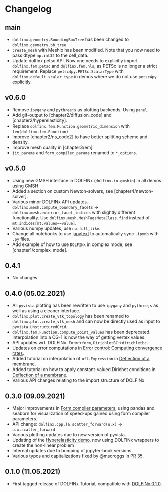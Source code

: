 # Changelog

## main
- `dolfinx.geometry.BoundingBoxTree` has been changed to `dolfinx.geometry.bb_tree`
- `create_mesh` with Meshio has been modified. Note that you now need to pass dtype `np.int32` to the cell_data.
- Update dolfinx petsc API. Now one needs to explicitly import `dolfinx.fem.petsc` and `dolfinx.fem.nls`, as PETSc is no longer a strict requirement. Replace `petsc4py.PETSc.ScalarType` with `dolfinx.default_scalar_type` in demos where we do not use `petsc4py` explicitly.

## v0.6.0
- Remove `ipygany` and `pythreejs` as plotting backends. Using `panel`.
- Add gif-output to [chapter2/diffusion_code] and [chapter2/hyperelasticity].
- Replace `dolfinx.fem.Function.geometric_dimension` with `len(dolfinx.fem.Function)`
- Improve [chapter2/ns_code2] to have better splitting scheme and density.
- Improve mesh quality in [chapter3/em].
- `jit_params` and `form_compiler_params` renamed to `*_options`.


## v0.5.0
- Using new GMSH interface in DOLFINx (`dolfinx.io.gmshio`) in all demos using GMSH
- Added a section on custom Newton-solvers, see [chapter4/newton-solver].
- Various minor DOLFINx API updates. `dolfinx.mesh.compute_boundary_facets` -> `dolfinx.mesh.exterior_facet_indices` with slightly different functionality. Use `dolfinx.mesh.MeshTagsMetaClass.find` instead of `mt.indices[mt.values==value]`.
- Various numpy updates, use `np.full_like`.
- Change all notebooks to use [jupytext](https://jupytext.readthedocs.io/en/latest/install.html) to automatically sync `.ipynb` with `.py` files.
- Add example of how to use `DOLFINx` in complex mode, see [chapter1/complex_mode].

## 0.4.1
- No changes

## 0.4.0 (05.02.2021)
- All `pyvista` plotting has been rewritten to use `ipygany` and `pythreejs` as well as using a cleaner interface.
- `dolfinx.plot.create_vtk_topology` has been renamed to `dolfinx.plot.create_vtk_mesh` and can now be directly used as input to `pyvista.UnstructuredGrid`.
- `dolfinx.fem.Function.compute_point_values` has been deprecated. Interpolation into a CG-1 is now the way of getting vertex values.
- API updates wrt. DOLFINx. `Form`->`form`, `DirichletBC`->`dirichletbc`.
- Updates on error computations in [Error control: Computing convergence rates](chapter4/convergence).
- Added tutorial on interpolation of `ufl.Expression` in [Deflection of a membrane](chapter1/membrane_code).
- Added tutorial on how to apply constant-valued Dirichet conditions in [Deflection of a membrane](chapter1/membrane_code).
- Various API changes relating to the import structure of DOLFINx

## 0.3.0 (09.09.2021)
- Major improvements in [Form compiler parameters](chapter4/compiler_parameters), using pandas and seaborn for visualization of speed-ups gained using form compiler parameters.
- API change: `dolfinx.cpp.la.scatter_forward(u.x)` -> `u.x.scatter_forward`
- Various plotting updates due to new version of pyvista.
- Updating of the [Hyperelasticity demo](chapter2/hyperelasticity), now using DOLFINx wrappers to create the non-linear problem
- Internal updates due to bumping of jupyter-book versions
- Various typos and capitalizations fixed by @mscroggs in [PR 35](https://github.com/jorgensd/dolfinx-tutorial/pull/35).



## 0.1.0 (11.05.2021)
- First tagged release of DOLFINx Tutorial, compatible with [DOLFINx 0.1.0](https://github.com/FEniCS/dolfinx/releases/tag/0.1.0).